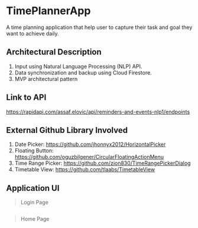 # TimePlannerApp
A time planning application that help user to capture their task and goal they want to achieve daily.

## Architectural Description
1. Input using Natural Language Processing (NLP) API.
2. Data synchronization and backup using Cloud Firestore.
3. MVP architectural pattern

## Link to API
https://rapidapi.com/assaf.elovic/api/reminders-and-events-nlp1/endpoints

## External Github Library Involved
1. Date Picker: https://github.com/jhonnyx2012/HorizontalPicker
2. Floating Button: https://github.com/oguzbilgener/CircularFloatingActionMenu
3. Time Range Picker: https://github.com/zion830/TimeRangePickerDialog
4. Timetable View: https://github.com/tlaabs/TimetableView

## Application UI
> Login Page
<image src="https://user-images.githubusercontent.com/42879499/100988348-99619400-358a-11eb-8b0b-d82e379ca624.png" alt=""/>

> Home Page
<image src="https://user-images.githubusercontent.com/42879499/100988598-dcbc0280-358a-11eb-9f7b-101b08058997.png" alt=""/>
